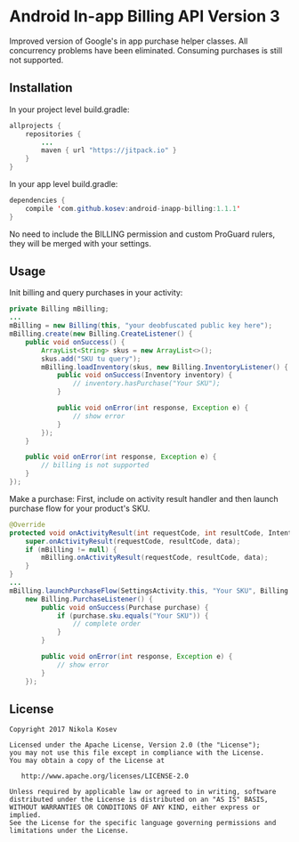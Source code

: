 # Android In-app Billing API Version 3
Improved version of Google's in app purchase helper classes. All concurrency problems have been eliminated. Consuming purchases is still not supported.

## Installation
In your project level build.gradle:

```java
allprojects {
    repositories {
        ...
        maven { url "https://jitpack.io" }
    }
}
```

In your app level build.gradle:

```java
dependencies {
    compile 'com.github.kosev:android-inapp-billing:1.1.1'
}
```

No need to include the BILLING permission and custom ProGuard rulers, they will be merged with your settings.

## Usage
Init billing and query purchases in your activity:

```java
private Billing mBilling;
...
mBilling = new Billing(this, "your deobfuscated public key here");
mBilling.create(new Billing.CreateListener() {
    public void onSuccess() {
        ArrayList<String> skus = new ArrayList<>();
        skus.add("SKU tu query");
        mBilling.loadInventory(skus, new Billing.InventoryListener() {
            public void onSuccess(Inventory inventory) {
                // inventory.hasPurchase("Your SKU");
            }

            public void onError(int response, Exception e) {
                // show error
            }
        });
    }

    public void onError(int response, Exception e) {
        // billing is not supported
    }
});
```

Make a purchase:
First, include on activity result handler and then launch purchase flow for your product's SKU.
```java
@Override
protected void onActivityResult(int requestCode, int resultCode, Intent data) {
    super.onActivityResult(requestCode, resultCode, data);
    if (mBilling != null) {
        mBilling.onActivityResult(requestCode, resultCode, data);
    }
}
...
mBilling.launchPurchaseFlow(SettingsActivity.this, "Your SKU", Billing.TYPE_INAPP, REQUEST_PURCHASE,
    new Billing.PurchaseListener() {
        public void onSuccess(Purchase purchase) {
            if (purchase.sku.equals("Your SKU")) {
                // complete order
            }
        }

        public void onError(int response, Exception e) {
            // show error
        }
    });
```

## License
```
Copyright 2017 Nikola Kosev

Licensed under the Apache License, Version 2.0 (the "License");
you may not use this file except in compliance with the License.
You may obtain a copy of the License at

   http://www.apache.org/licenses/LICENSE-2.0

Unless required by applicable law or agreed to in writing, software
distributed under the License is distributed on an "AS IS" BASIS,
WITHOUT WARRANTIES OR CONDITIONS OF ANY KIND, either express or implied.
See the License for the specific language governing permissions and
limitations under the License.
```
